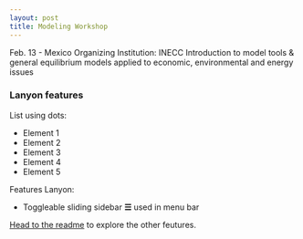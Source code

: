 ```yaml
---
layout: post
title: Modeling Workshop
---
```


Feb. 13 - Mexico 
Organizing Institution: INECC 
Introduction to model tools & general equilibrium models applied to economic, environmental and energy issues 
 

### Lanyon features

List using dots:

* Element 1
* Element 2
* Element 3
* Element 4
* Element 5

Features Lanyon:

* Toggleable sliding sidebar  **☰** used in menu bar

[Head to the readme](https://github.com/poole/lanyon#readme) to explore the other feutures. 